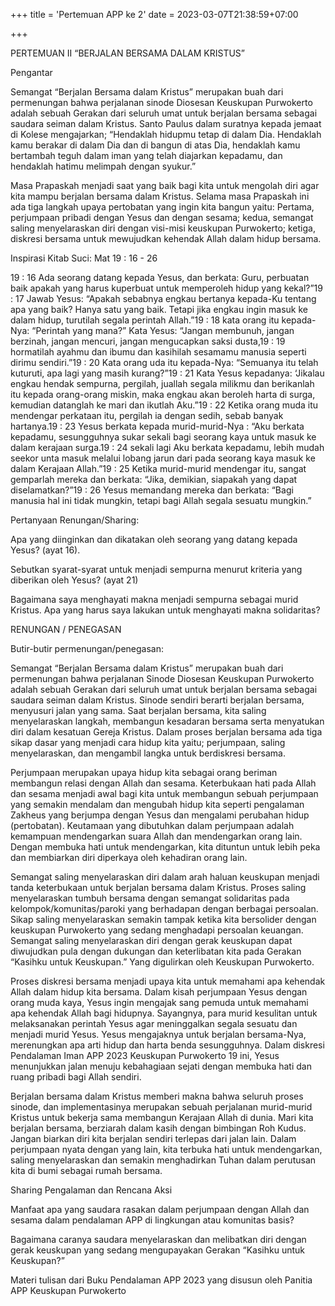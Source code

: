 +++
title = 'Pertemuan APP ke 2'
date = 2023-03-07T21:38:59+07:00

+++

PERTEMUAN II “BERJALAN BERSAMA DALAM KRISTUS”

Pengantar

Semangat “Berjalan Bersama dalam Kristus” merupakan buah dari permenungan bahwa perjalanan sinode Diosesan Keuskupan Purwokerto adalah sebuah Gerakan dari seluruh umat untuk berjalan bersama sebagai saudara seiman dalam Kristus. Santo Paulus dalam suratnya kepada jemaat di Kolese mengajarkan; “Hendaklah hidupmu tetap di dalam Dia. Hendaklah kamu berakar di dalam Dia dan di bangun di atas Dia, hendaklah kamu bertambah teguh dalam iman yang telah diajarkan kepadamu, dan hendaklah hatimu melimpah dengan syukur.”

Masa Prapaskah menjadi saat yang baik bagi kita untuk mengolah diri agar kita mampu berjalan bersama dalam Kristus. Selama masa Prapaskah ini ada tiga langkah upaya pertobatan yang ingin kita bangun yaitu: Pertama, perjumpaan pribadi dengan Yesus dan dengan sesama; kedua, semangat saling menyelaraskan diri dengan visi-misi keuskupan Purwokerto; ketiga, diskresi bersama untuk mewujudkan kehendak Allah dalam hidup bersama.

Inspirasi Kitab Suci: Mat 19 : 16 - 26

19 : 16 Ada seorang datang kepada Yesus, dan berkata: Guru, perbuatan baik apakah yang harus kuperbuat untuk memperoleh hidup yang kekal?”19 : 17 Jawab Yesus: “Apakah sebabnya engkau bertanya kepada-Ku tentang apa yang baik? Hanya satu yang baik. Tetapi jika engkau ingin masuk ke dalam hidup, turutilah segala perintah Allah.”19 : 18 kata orang itu kepada-Nya: “Perintah yang mana?” Kata Yesus: “Jangan membunuh, jangan berzinah, jangan mencuri, jangan mengucapkan saksi dusta,19 : 19 hormatilah ayahmu dan ibumu dan kasihilah sesamamu manusia seperti dirimu sendiri.”19 : 20 Kata orang uda itu kepada-Nya: “Semuanya itu telah kuturuti, apa lagi yang masih kurang?”19 : 21 Kata Yesus kepadanya: ‘Jikalau engkau hendak sempurna, pergilah, juallah segala milikmu dan berikanlah itu kepada orang-orang miskin, maka engkau akan beroleh harta di surga, kemudian datanglah ke mari dan ikutlah Aku.”19 : 22 Ketika orang muda itu mendengar perkataan itu, pergilah ia dengan sedih, sebab banyak hartanya.19 : 23 Yesus berkata kepada murid-murid-Nya : “Aku berkata kepadamu, sesungguhnya sukar sekali bagi seorang kaya untuk masuk ke dalam kerajaan surga.19 : 24 sekali lagi Aku berkata kepadamu, lebih mudah seekor unta masuk melalui lobang jarun dari pada seorang kaya masuk ke dalam Kerajaan Allah.”19 : 25 Ketika murid-murid mendengar itu, sangat gemparlah mereka dan berkata: “Jika, demikian, siapakah yang dapat diselamatkan?”19 : 26 Yesus memandang mereka dan berkata: “Bagi manusia hal ini tidak mungkin, tetapi bagi Allah segala sesuatu mungkin.”

Pertanyaan Renungan/Sharing:

Apa yang diinginkan dan dikatakan oleh seorang yang datang kepada Yesus? (ayat 16).

Sebutkan syarat-syarat untuk menjadi sempurna menurut kriteria yang diberikan oleh Yesus? (ayat 21)

Bagaimana saya menghayati makna menjadi sempurna sebagai murid Kristus. Apa yang harus saya lakukan untuk menghayati makna solidaritas?

RENUNGAN / PENEGASAN

Butir-butir permenungan/penegasan:

Semangat “Berjalan Bersama dalam Kristus” merupakan buah dari permenungan bahwa perjalanan Sinode Diosesan Keuskupan Purwokerto adalah sebuah Gerakan dari seluruh umat untuk berjalan bersama sebagai saudara seiman dalam Kristus. Sinode sendiri berarti berjalan bersama, menyusuri jalan yang sama. Saat berjalan bersama, kita saling menyelaraskan langkah, membangun kesadaran bersama serta menyatukan diri dalam kesatuan Gereja Kristus. Dalam proses berjalan bersama ada tiga sikap dasar yang menjadi cara hidup kita yaitu; perjumpaan, saling menyelaraskan, dan mengambil langka untuk berdiskresi bersama.

Perjumpaan merupakan upaya hidup kita sebagai orang beriman membangun relasi dengan Allah dan sesama. Keterbukaan hati pada Allah dan sesama menjadi awal bagi kita untuk membangun sebuah perjumpaan yang semakin mendalam dan mengubah hidup kita seperti pengalaman Zakheus yang berjumpa dengan Yesus dan mengalami perubahan hidup (pertobatan). Keutamaan yang dibutuhkan dalam perjumpaan adalah kemampuan mendengarkan suara Allah dan mendengarkan orang lain. Dengan membuka hati untuk mendengarkan, kita dituntun untuk lebih peka dan membiarkan diri diperkaya oleh kehadiran orang lain.

Semangat saling menyelaraskan diri dalam arah haluan keuskupan menjadi tanda keterbukaan untuk berjalan bersama dalam Kristus. Proses saling menyelaraskan tumbuh bersama dengan semangat solidaritas pada kelompok/komunitas/paroki yang berhadapan dengan berbagai persoalan. Sikap saling menyelaraskan semakin tampak ketika kita bersolider dengan keuskupan Purwokerto yang sedang menghadapi persoalan keuangan. Semangat saling menyelaraskan diri dengan gerak keuskupan dapat diwujudkan pula dengan dukungan dan keterlibatan kita pada Gerakan “Kasihku untuk Keuskupan.” Yang digulirkan oleh Keuskupan Purwokerto.

Proses diskresi bersama menjadi upaya kita untuk memahami apa kehendak Allah dalam hidup kita bersama. Dalam kisah perjumpaan Yesus dengan orang muda kaya, Yesus ingin mengajak sang pemuda untuk memahami apa kehendak Allah bagi hidupnya. Sayangnya, para murid kesulitan untuk melaksanakan perintah Yesus agar meninggalkan segala sesuatu dan menjadi murid Yesus. Yesus mengajaknya untuk berjalan bersama-Nya, merenungkan apa arti hidup dan harta benda sesungguhnya. Dalam diskresi Pendalaman Iman APP 2023 Keuskupan Purwokerto 19 ini, Yesus menunjukkan jalan menuju kebahagiaan sejati dengan membuka hati dan ruang pribadi bagi Allah sendiri.

Berjalan bersama dalam Kristus memberi makna bahwa seluruh proses sinode, dan implementasinya merupakan sebuah perjalanan murid-murid Kristus untuk bekerja sama membangun Kerajaan Allah di dunia. Mari kita berjalan bersama, berziarah dalam kasih dengan bimbingan Roh Kudus. Jangan biarkan diri kita berjalan sendiri terlepas dari jalan lain. Dalam perjumpaan nyata dengan yang lain, kita terbuka hati untuk mendengarkan, saling menyelaraskan dan semakin menghadirkan Tuhan dalam perutusan kita di bumi sebagai rumah bersama.

Sharing Pengalaman dan Rencana Aksi

Manfaat apa yang saudara rasakan dalam perjumpaan dengan Allah dan sesama dalam pendalaman APP di lingkungan atau komunitas basis?

Bagaimana caranya saudara menyelaraskan dan melibatkan diri dengan gerak keuskupan yang sedang mengupayakan Gerakan “Kasihku untuk Keuskupan?”

Materi tulisan dari Buku Pendalaman APP 2023 yang disusun oleh Panitia APP Keuskupan Purwokerto
